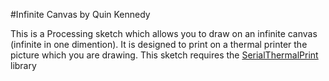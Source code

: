 #Infinite Canvas
by Quin Kennedy

This is a Processing sketch which allows you to draw on an infinite canvas (infinite in one dimention).
It is designed to print on a thermal printer the picture which you are drawing.
This sketch requires the [SerialThermalPrint](https://github.com/quinkennedy/SerialThermalPrint) library